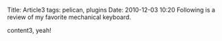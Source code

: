 Title: Article3 tags: pelican, plugins
Date: 2010-12-03 10:20
Following is a review of my favorite mechanical keyboard.

content3, yeah!
